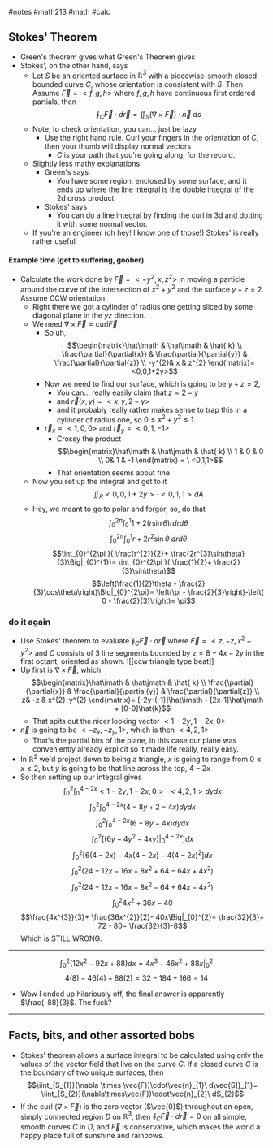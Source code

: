 #notes #math213 #math #calc



## Stokes' Theorem
- Green's theorem gives what Green's Theorem gives
- Stokes', on the other hand, says
	- Let $S$ be an oriented surface in $\mathbb{R}^{3}$ with a piecewise-smooth closed bounded curve $C$, whose orientation is consistent with $S$. Then Assume $\vec{F}=<f,g,h>$ where $f,g,h$ have continuous first ordered partials, then $$\oint_C \vec{F}\cdot d\vec{r} = \iint_{S}( \nabla \times \vec{F})\cdot \vec{n} \ ds$$
	- Note, to check orientation, you can... just be lazy
		- Use the right hand rule. Curl your fingers in the orientation of $C$, then your thumb will display normal vectors
			- $C$ is your path that you're going along, for the record. 
	- Slightly less mathy explanations
		- Green's says
			- You have some region, enclosed by some surface, and it ends up where the line integral is the double integral of the 2d cross product
		- Stokes' says
			- You can do a line integral by finding the curl in 3d and dotting it with some normal vector.
	- If you're an engineer (oh hey! I know one of those!) Stokes' is really rather useful

#### Example time (get to suffering, goober)
- Calculate the work done by $\vec{F}=<-y^{2}, x, z^{2}>$ in moving a particle around the curve of the intersection of $x^{2}+y^{2}$ and the surface $y+z=2$. Assume CCW orientation.
	- Right there we got a cylinder of radius one getting sliced by some diagonal plane in the $yz$ direction.
	- We need $\nabla \times \vec{F}=\text{curl}\vec{F}$
		- So uh, $$\begin{matrix}\hat\imath & \hat\jmath & \hat{
		  k} \\ \frac{\partial}{\partial{x}} & \frac{\partial}{\partial{y}} & \frac{\partial}{\partial{z}} \\ -y^{2}& x & z^{2} \end{matrix}= <0,0,1+2y>$$
	  - Now we need to find our surface, which is going to be $y+z=2$, 
		  - You can... really easily claim that $z=2-y$
		  - and $\vec{r}(x,y)=<x,y,2-y>$
		  - and it probably really rather makes sense to trap this in a cylinder of radius one, so $0 \leq x^{2}+y^{2} \leq 1$ 
	  - $\vec{r}_{x}=<1,0,0>$ and $\vec{r}_{y}=<0,1,-1>$ 
		  - Crossy the product $$\begin{matrix}\hat\imath & \hat\jmath & \hat{
		  k} \\ 1 & 0 & 0 \\ 0& 1 & -1 \end{matrix} = \ <0,1,1>$$
		  - That orientation seems about fine
  - Now you set up the integral and get to it $$\iint_{R}<0,0,1+2y> \cdot <0,1,1> dA$$
  - Hey, we meant to go to polar and forgor, so, do that
$$\int_{0}^{2\pi}\int_{0}^{1}1+2(r\sin\theta)rdrd\theta$$
$$\int_{0}^{2\pi}\int_{0}^{1}r+2r^{2}\sin\theta \ drd\theta$$
$$\int_{0}^{2\pi }( \frac{r^{2}}{2}+ \frac{2r^{3}\sin\theta}{3}\Big|_{0}^{1})= \int_{0}^{2\pi }( \frac{1}{2}+ \frac{2}{3}\sin\theta)$$
$$\left(\frac{1}{2}\theta - \frac{2}{3}\cos\theta\right)\Big|_{0}^{2\pi}= \left(\pi - \frac{2}{3}\right)-\left( 0 - \frac{2}{3}\right)= \pi$$
### do it again
- Use Stokes' theorem to evaluate $\oint_{C}\vec{F}\cdot d\vec{r}$ where $\vec{F}=<z,-z,x^{2}-y^{2}>$ and $C$ consists of 3 line segments bounded by $z=8-4x-2y$ in the first octant, oriented as shown.
![[ccw triangle type beat]]
- Up first is $\nabla \times \vec{F}$, which $$\begin{matrix}\hat\imath & \hat\jmath & \hat{
		  k} \\ \frac{\partial}{\partial{x}} & \frac{\partial}{\partial{y}} & \frac{\partial}{\partial{z}} \\ z& -z & x^{2}-y^{2} \end{matrix}= [-2y-(-1)]\hat\imath - [2x-1]\hat\jmath + [0-0]\hat{k}$$
	- That spits out the nicer looking vector $<1-2y,1-2x,0>$ 
- $\vec{n}$ is going to be $<-z_{x},-z_{y},1>$, which is then $<4,2,1>$ 
	- That's the partial bits of the plane, in this case our plane was conveniently already explicit so it made life really, really easy.
- In $\mathbb{R}^{2}$ we'd project down to being a triangle, $x$ is going to range from $0 \leq x \leq 2$, but $y$ is going to be that line across the top, $4-2x$
- So then setting up our integral gives $$\int_{0}^{2}\int_{0}^{4-2x}<1-2y,1-2x,0> \cdot <4,2,1> dydx$$
$$\int_{0}^{2}\int_{0}^{4-2x} ( 4-8y + 2-4x)dydx$$
$$\int_{0}^{2}\int_{0}^{4-2x}(6-8y-4x)dydx$$
$$\int_{0}^{2}[( 6y - 4y^{2}-4xy )\Big|_{0}^{4-2x}]dx$$
$$\int_{0}^{2}[ 6(4-2x) - 4x(4-2x) - 4(4-2x)^{2}] dx$$
$$\int_{0}^{2}(24 -12x -16x +8x^{2} +64 - 64x +4x^{2})$$
$$\int_{0}^{2}(24 -12x -16x +8x^{2} -64 + 64x -4x^{2})$$
$$\int_{0}^{2}4x^{2} +36x-40$$
$$\frac{4x^{3}}{3}+ \frac{36x^{2}}{2}- 40x\Big|_{0}^{2}= \frac{32}{3}+ 72 - 80= \frac{32}{3}-8$$
Which is STILL WRONG.
----
$$\int_{0}^{2 }(12x^{2}-92x+88)dx = 4x^{3}- 46x^{2}+ 88x\Big|_{0}^{2}$$
$$4(8) - 46(4) +88(2) = 32 - 184 + 166 = 14$$
- Wow I ended up hilariously off, the final answer is apparently $\frac{-88}{3}$. The fuck?


-----

## Facts, bits, and other assorted bobs
- Stokes' theorem allows a surface integral to be calculated using only the values of the vector field that live on the curve $C$. If a closed curve $C$ is the boundary of two unique surfaces, then $$\iint_{S_{1}}(\nabla \times \vec{F})\cdot\vec{n}_{1}\ d\vec{S]}_{1}= \iint_{S_{2}}(\nabla\times\vec{F})\cdot\vec{n}_{2}\ dS_{2}$$
- If the curl ($\nabla \times \vec{F}$) is the zero vector ($\vec{0}$) throughout an open, simply connected region $D$ on $\mathbb{R}^{3}$, then $\oint_{C}\vec{F}\cdot d\vec{r} = 0$ on all simple, smooth curves $C$ in $D$, and $\vec{F}$ is conservative, which makes the world a happy place full of sunshine and rainbows.